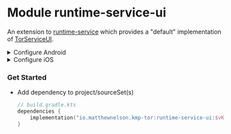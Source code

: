 # Module runtime-service-ui

An extension to [runtime-service][docs-runtime-service] which provides a "default" implementation of 
[TorServiceUI][docs-TorServiceUI].

<details>
    <summary>Configure Android</summary>

- **Permissions are required when using this dependency:**
    - See [AndroidManifest.xml][url-manifest-service-ui]
    - See [:runtime-service#AndroidManifest.xml][url-manifest-service]
- See the [Sample Implementation][url-sample-android]

</details>

<details>
    <summary>Configure iOS</summary>

Not yet implemented. PRs are welcomed! See [Issue #547][url-issue-547]

</details>

### Get Started

- Add dependency to project/sourceSet(s)
  ```kotlin
  // build.gradle.kts
  dependencies {
      implementation("io.matthewnelson.kmp-tor:runtime-service-ui:$vKmpTor")
  }
  ```

[docs-TorServiceUI]: https://kmp-tor.matthewnelson.io/library/runtime-service/io.matthewnelson.kmp.tor.runtime.service/-tor-service-u-i/index.html

[docs-runtime-service]: https://kmp-tor.matthewnelson.io/library/runtime-service/index.html

[url-manifest-service]: https://github.com/05nelsonm/kmp-tor/blob/master/library/runtime-service/src/androidMain/AndroidManifest.xml
[url-manifest-service-ui]: https://github.com/05nelsonm/kmp-tor/blob/master/library/runtime-service-ui/src/androidMain/AndroidManifest.xml
[url-issue-547]: https://github.com/05nelsonm/kmp-tor/issues/547
[url-sample-android]: https://github.com/05nelsonm/kmp-tor-samples/blob/master/samples/compose/src/androidMain/kotlin/io/matthewnelson/kmp/tor/sample/compose/Tor.android.kt
